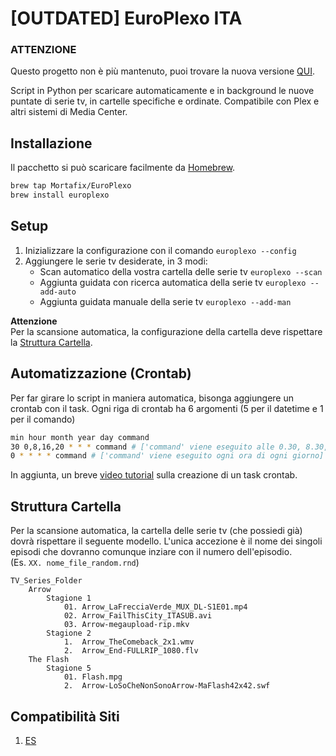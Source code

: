 # [OUTDATED] EuroPlexo ITA

### ATTENZIONE  
Questo progetto non è più mantenuto, puoi trovare la nuova versione [QUI](https://github.com/Mortafix/EuroPlexo).

Script in Python per scaricare automaticamente e in background le nuove puntate di serie tv, in cartelle specifiche e ordinate. Compatibile con Plex e altri sistemi di Media Center.

## Installazione
Il pacchetto si può scaricare facilmente da [Homebrew](https://brew.sh/index_it).
```bash
brew tap Mortafix/EuroPlexo
brew install europlexo
```

## Setup
1. Inizializzare la configurazione con il comando `europlexo --config`
2. Aggiungere le serie tv desiderate, in 3 modi:
	* Scan automatico della vostra cartella delle serie tv `europlexo --scan`  
	* Aggiunta guidata con ricerca automatica della serie tv `europlexo --add-auto`
	* Aggiunta guidata manuale della serie tv `europlexo --add-man`  

**Attenzione**  
Per la scansione automatica, la configurazione della cartella deve rispettare la [Struttura Cartella](#Struttura-Cartella).

## Automatizzazione (Crontab)
Per far girare lo script in maniera automatica, bisonga aggiungere un crontab con il task. Ogni riga di crontab ha 6 argomenti (5 per il datetime e 1 per il comando)  
```bash
min hour month year day command
30 0,8,16,20 * * * command # ['command' viene eseguito alle 0.30, 8.30, 16.30, 20.30 di ogni giorno]
0 * * * * command # ['command' viene eseguito ogni ora di ogni giorno]
```
In aggiunta, un breve [video tutorial](https://www.loom.com/share/9ac5d5f25ea2490b879d1ec7b5bc0d60) sulla creazione di un task crontab.

## Struttura Cartella
Per la scansione automatica, la cartella delle serie tv (che possiedi già) dovrà rispettare il seguente modello.
L'unica accezione è il nome dei singoli episodi che dovranno comunque inziare con il numero dell'episodio.  
(Es. `XX. nome_file_random.rnd`)
```
TV_Series_Folder
	Arrow
		Stagione 1
			01. Arrow_LaFrecciaVerde_MUX_DL-S1E01.mp4
			02. Arrow_FailThisCity_ITASUB.avi
			03. Arrow-megaupload-rip.mkv
		Stagione 2
			1.  Arrow_TheComeback_2x1.wmv
			2.  Arrow_End-FULLRIP_1080.flv  
	The Flash
		Stagione 5
			01. Flash.mpg
			2.  Arrow-LoSoCheNonSonoArrow-MaFlash42x42.swf
```

## Compatibilità Siti
1. [ES](http://www.eurostreaming.life/)
